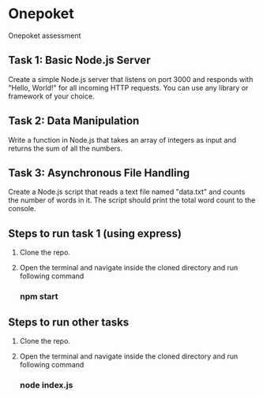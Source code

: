 # Onepoket
Onepoket assessment

## Task 1: Basic Node.js Server
Create a simple Node.js server that listens on port 3000 and responds with "Hello, World!" for all incoming HTTP requests. You can use any library or framework of your choice.

## Task 2: Data Manipulation
Write a function in Node.js that takes an array of integers as input and returns the sum of all the numbers.

## Task 3: Asynchronous File Handling
Create a Node.js script that reads a text file named "data.txt" and counts the number of words in it. The script should print the total word count to the console.

## Steps to run task 1 (using express)

1. Clone the repo.

2. Open the terminal and navigate inside the cloned directory and run following command

   ### npm start

## Steps to run other tasks

1. Clone the repo.

2. Open the terminal and navigate inside the cloned directory and run following command

   ### node index.js

